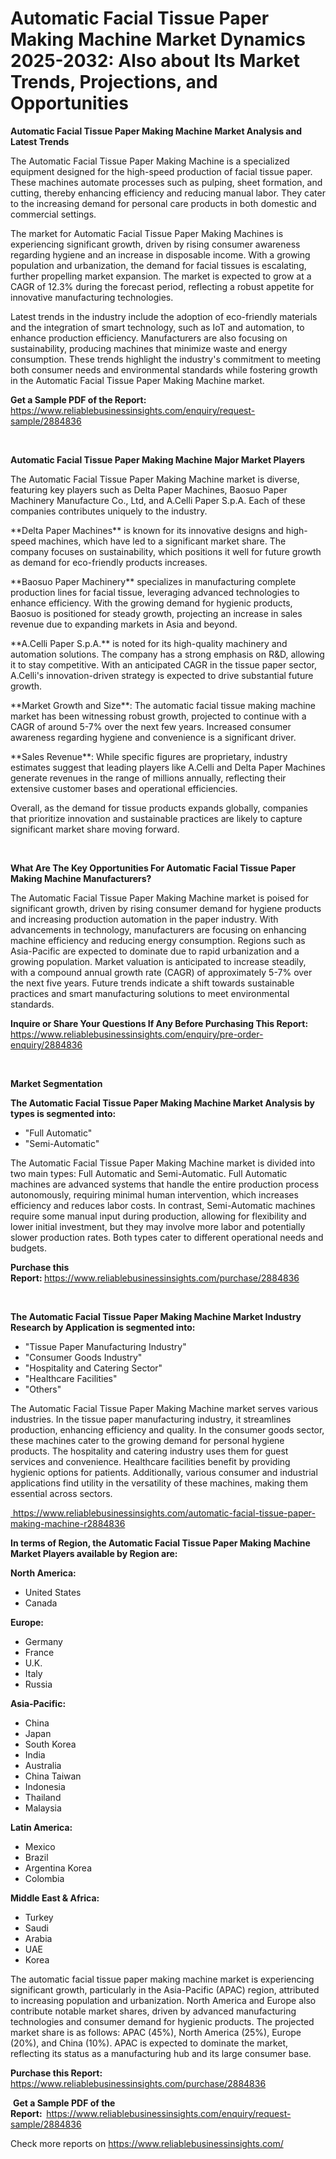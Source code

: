 <p><h1>Automatic Facial Tissue Paper Making Machine Market Dynamics 2025-2032: Also about Its Market Trends, Projections, and Opportunities</h1></p><p><strong>Automatic Facial Tissue Paper Making Machine Market Analysis and Latest Trends</strong></p>
<p><p>The Automatic Facial Tissue Paper Making Machine is a specialized equipment designed for the high-speed production of facial tissue paper. These machines automate processes such as pulping, sheet formation, and cutting, thereby enhancing efficiency and reducing manual labor. They cater to the increasing demand for personal care products in both domestic and commercial settings.</p><p>The market for Automatic Facial Tissue Paper Making Machines is experiencing significant growth, driven by rising consumer awareness regarding hygiene and an increase in disposable income. With a growing population and urbanization, the demand for facial tissues is escalating, further propelling market expansion. The market is expected to grow at a CAGR of 12.3% during the forecast period, reflecting a robust appetite for innovative manufacturing technologies.</p><p>Latest trends in the industry include the adoption of eco-friendly materials and the integration of smart technology, such as IoT and automation, to enhance production efficiency. Manufacturers are also focusing on sustainability, producing machines that minimize waste and energy consumption. These trends highlight the industry's commitment to meeting both consumer needs and environmental standards while fostering growth in the Automatic Facial Tissue Paper Making Machine market.</p></p>
<p><strong>Get a Sample PDF of the Report:&nbsp;</strong> <a href="https://www.reliablebusinessinsights.com/enquiry/request-sample/2884836?utm_campaign=3093&utm_medium=2&utm_source=Github&utm_content=ia&utm_term=13032025&utm_id=automatic-facial-tissue-paper-making-machine">https://www.reliablebusinessinsights.com/enquiry/request-sample/2884836</a></p>
<p>&nbsp;</p>
<p><strong>Automatic Facial Tissue Paper Making Machine Major Market Players</strong></p>
<p><p>The Automatic Facial Tissue Paper Making Machine market is diverse, featuring key players such as Delta Paper Machines, Baosuo Paper Machinery Manufacture Co., Ltd, and A.Celli Paper S.p.A. Each of these companies contributes uniquely to the industry.</p><p>**Delta Paper Machines** is known for its innovative designs and high-speed machines, which have led to a significant market share. The company focuses on sustainability, which positions it well for future growth as demand for eco-friendly products increases.</p><p>**Baosuo Paper Machinery** specializes in manufacturing complete production lines for facial tissue, leveraging advanced technologies to enhance efficiency. With the growing demand for hygienic products, Baosuo is positioned for steady growth, projecting an increase in sales revenue due to expanding markets in Asia and beyond.</p><p>**A.Celli Paper S.p.A.** is noted for its high-quality machinery and automation solutions. The company has a strong emphasis on R&D, allowing it to stay competitive. With an anticipated CAGR in the tissue paper sector, A.Celli's innovation-driven strategy is expected to drive substantial future growth.</p><p>**Market Growth and Size**: The automatic facial tissue making machine market has been witnessing robust growth, projected to continue with a CAGR of around 5-7% over the next few years. Increased consumer awareness regarding hygiene and convenience is a significant driver.</p><p>**Sales Revenue**: While specific figures are proprietary, industry estimates suggest that leading players like A.Celli and Delta Paper Machines generate revenues in the range of millions annually, reflecting their extensive customer bases and operational efficiencies.</p><p>Overall, as the demand for tissue products expands globally, companies that prioritize innovation and sustainable practices are likely to capture significant market share moving forward.</p></p>
<p>&nbsp;</p>
<p><strong>What Are The Key Opportunities For Automatic Facial Tissue Paper Making Machine Manufacturers?</strong></p>
<p><p>The Automatic Facial Tissue Paper Making Machine market is poised for significant growth, driven by rising consumer demand for hygiene products and increasing production automation in the paper industry. With advancements in technology, manufacturers are focusing on enhancing machine efficiency and reducing energy consumption. Regions such as Asia-Pacific are expected to dominate due to rapid urbanization and a growing population. Market valuation is anticipated to increase steadily, with a compound annual growth rate (CAGR) of approximately 5-7% over the next five years. Future trends indicate a shift towards sustainable practices and smart manufacturing solutions to meet environmental standards.</p></p>
<p><strong>Inquire or Share Your Questions If Any Before Purchasing This Report:</strong> <a href="https://www.reliablebusinessinsights.com/enquiry/pre-order-enquiry/2884836?utm_campaign=3093&utm_medium=2&utm_source=Github&utm_content=ia&utm_term=13032025&utm_id=automatic-facial-tissue-paper-making-machine">https://www.reliablebusinessinsights.com/enquiry/pre-order-enquiry/2884836</a></p>
<p>&nbsp;</p>
<p><strong>Market Segmentation</strong></p>
<p><strong>The Automatic Facial Tissue Paper Making Machine Market Analysis by types is segmented into:</strong></p>
<p><ul><li>"Full Automatic"</li><li>"Semi-Automatic"</li></ul></p>
<p><p>The Automatic Facial Tissue Paper Making Machine market is divided into two main types: Full Automatic and Semi-Automatic. Full Automatic machines are advanced systems that handle the entire production process autonomously, requiring minimal human intervention, which increases efficiency and reduces labor costs. In contrast, Semi-Automatic machines require some manual input during production, allowing for flexibility and lower initial investment, but they may involve more labor and potentially slower production rates. Both types cater to different operational needs and budgets.</p></p>
<p><strong>Purchase this Report:&nbsp;</strong><a href="https://www.reliablebusinessinsights.com/purchase/2884836?utm_campaign=3093&utm_medium=2&utm_source=Github&utm_content=ia&utm_term=13032025&utm_id=automatic-facial-tissue-paper-making-machine">https://www.reliablebusinessinsights.com/purchase/2884836</a></p>
<p>&nbsp;</p>
<p><strong>The Automatic Facial Tissue Paper Making Machine Market Industry Research by Application is segmented into:</strong></p>
<p><ul><li>"Tissue Paper Manufacturing Industry"</li><li>"Consumer Goods Industry"</li><li>"Hospitality and Catering Sector"</li><li>"Healthcare Facilities"</li><li>"Others"</li></ul></p>
<p><p>The Automatic Facial Tissue Paper Making Machine market serves various industries. In the tissue paper manufacturing industry, it streamlines production, enhancing efficiency and quality. In the consumer goods sector, these machines cater to the growing demand for personal hygiene products. The hospitality and catering industry uses them for guest services and convenience. Healthcare facilities benefit by providing hygienic options for patients. Additionally, various consumer and industrial applications find utility in the versatility of these machines, making them essential across sectors.</p></p>
<p><a href="https://www.reliablebusinessinsights.com/automatic-facial-tissue-paper-making-machine-r2884836?utm_campaign=3093&utm_medium=2&utm_source=Github&utm_content=ia&utm_term=13032025&utm_id=automatic-facial-tissue-paper-making-machine">&nbsp;https://www.reliablebusinessinsights.com/automatic-facial-tissue-paper-making-machine-r2884836</a></p>
<p><strong>In terms of Region, the Automatic Facial Tissue Paper Making Machine Market Players available by Region are:</strong></p>
<p>
    <p> <strong> North America: </strong>
        <ul>
            <li>United States</li>
            <li>Canada</li>
        </ul>
        </p> 
    <p> <strong> Europe: </strong>
        <ul>
            <li>Germany</li>
            <li>France</li>
            <li>U.K.</li>
            <li>Italy</li>
            <li>Russia</li>
        </ul>
        </p> 
    <p> <strong> Asia-Pacific: </strong>
        <ul>
            <li>China</li>
            <li>Japan</li>
            <li>South Korea</li>
            <li>India</li>
            <li>Australia</li>
            <li>China Taiwan</li>
            <li>Indonesia</li>
            <li>Thailand</li>
            <li>Malaysia</li>
        </ul>
        </p> 
    <p> <strong> Latin America: </strong>
        <ul>
            <li>Mexico</li>
            <li>Brazil</li>
            <li>Argentina Korea</li>
            <li>Colombia</li>
        </ul>
        </p> 
    <p> <strong> Middle East & Africa: </strong>
        <ul>
            <li>Turkey</li>
            <li>Saudi</li>
            <li>Arabia</li>
            <li>UAE</li>
            <li>Korea</li>
        </ul>
    </p>
    </p>
<p><p>The automatic facial tissue paper making machine market is experiencing significant growth, particularly in the Asia-Pacific (APAC) region, attributed to increasing population and urbanization. North America and Europe also contribute notable market shares, driven by advanced manufacturing technologies and consumer demand for hygienic products. The projected market share is as follows: APAC (45%), North America (25%), Europe (20%), and China (10%). APAC is expected to dominate the market, reflecting its status as a manufacturing hub and its large consumer base.</p></p>
<p><strong>Purchase this Report: </strong><a href="https://www.reliablebusinessinsights.com/purchase/2884836?utm_campaign=3093&utm_medium=2&utm_source=Github&utm_content=ia&utm_term=13032025&utm_id=automatic-facial-tissue-paper-making-machine">https://www.reliablebusinessinsights.com/purchase/2884836</a></p>
<p>&nbsp;<strong>Get a Sample PDF of the Report:&nbsp;&nbsp;</strong><a href="https://www.reliablebusinessinsights.com/enquiry/request-sample/2884836?utm_campaign=3093&utm_medium=2&utm_source=Github&utm_content=ia&utm_term=13032025&utm_id=automatic-facial-tissue-paper-making-machine">https://www.reliablebusinessinsights.com/enquiry/request-sample/2884836</a></p>
<p><strong></strong></p>
<p>Check more reports on <a href="https://www.reliablebusinessinsights.com/?utm_campaign=3093&utm_medium=2&utm_source=Github&utm_content=ia&utm_term=13032025&utm_id=automatic-facial-tissue-paper-making-machine">https://www.reliablebusinessinsights.com/</a></p>